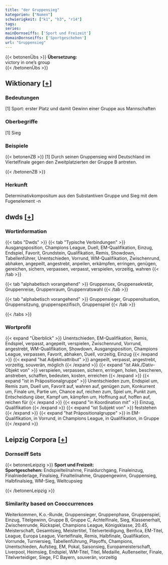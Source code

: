 ```yaml
---
title: "der Gruppensieg"
kategorien: ["Nomen"]
schwierigkeit: ["k1", "h3", "r14"]
tags:
series:
mainDornseiffs: ['Sport und Freizeit']
domainDornseiffs: ['Sportgeschehen']
url: "Gruppensieg"
---
```


{{< betonenÜbs >}}
**Übersetzung:**  
victory in one’s group  
{{< /betonenÜbs >}}

## Wiktionary [[+](https://de.wiktionary.org/wiki/Gruppensieg)]

### Bedeutungen
[1] Sport: erster Platz und damit Gewinn einer Gruppe aus Mannschaften  

### Oberbegriffe
[1] Sieg  

### Beispiele
{{< betonenZB >}}
[1] Durch seinen Gruppensieg wird Deutschland im Viertelfinale gegen den Zweitplatzierten der Gruppe B antreten.  

{{< /betonenZB >}}
### Herkunft
Determinativkompositum aus den Substantiven Gruppe und Sieg mit dem Fugenelement -n  



## dwds [[+](https://www.dwds.de/wb/Gruppensieg)]

### Wortinformation
{{< tabs "Dwds" >}}
{{< tab "Typische Verbindungen" >}}
Ausgangsposition, Champions League, Duell, EM-Qualifikation, Einzug, Endspiel, Favorit, Grundstein, Qualifikation, Remis, Showdown, Tabellenführer, Unentschieden, Vorrund, WM-Qualifikation, Zwischenrund, abhaken, angepeilt, angestrebt, anpeilen, erkämpfen, erringen, genügen, gereichen, sichern, verpassen, verpasst, verspielen, vorzeitig, wahren
{{< /tab >}}

{{< tab "alphabetisch vorangehend" >}}
Gruppensex, Gruppensekretär, Gruppenreise, Gruppenraum, Gruppenratswahl
{{< /tab >}}

{{< tab "alphabetisch vorangehend" >}}
Gruppensieger, Gruppensituation, Gruppensitzung, gruppenspezifisch, Gruppenspiel
{{< /tab >}}

{{< /tabs >}}

### Wortprofil
{{< expand "Überblick" >}} Unentschieden, EM-Qualifikation, Remis, Endspiel, verpasst, angepeilt, verspielen, Zwischenrund, Vorrund, angestrebt, WM-Qualifikation, Showdown, Ausgangsposition, Champions League, verpassen, Favorit, abhaken, Duell, vorzeitig, Einzug {{< /expand >}}
{{< expand "hat Adjektivattribut" >}} angepeilt, verpasst, angestrebt, vorzeitig, souverän, möglich {{< /expand >}}
{{< expand "ist Akk./Dativ-Objekt von" >}} verspielen, verpassen, sichern, erringen, holen, bescheren, anstreben, schaffen, bedeuten, kosten, erreichen {{< /expand >}}
{{< expand "ist in Präpositionalgruppe" >}} Unentschieden zum, Endspiel um, Remis zum, Duell um, Favorit auf, wahren auf, genügen zum, Konkurrent um, Finale um, Partie um, Chance auf, reichen zum, Spiel um, Punkt zum, Entscheidung über, Kampf um, kämpfen um, Hoffnung auf, hoffen auf, reichen für {{< /expand >}}
{{< expand "in Koordination mit" >}} Einzug, Qualifikation {{< /expand >}}
{{< expand "ist Subjekt von" >}} feststehen {{< /expand >}}
{{< expand "hat Präpositionalgruppe" >}} in EM-Qualifikation, in Vorrund, in Champions League, in Qualifikation, in Gruppe {{< /expand >}}

## Leipzig Corpora [[+](https://corpora.uni-leipzig.de/en/res?word=Gruppensieg&corpusId=deu_newscrawl-public_2018)]

### Dornseiff Sets
{{< betonenLeipzig >}}
**Sport und Freizeit:**  
**Sportgeschehen:** Endspielteilnahme, Finaldurchgang, Finaleinzug, Finalniederlage, Finalsieg, Finalteilnahme, Gruppengewinn, Gruppensieg, Halbfinalsieg, WM-Sieg, Weltcupsieg  

{{< /betonenLeipzig >}}

### Similarity based on Cooccurrences
Weiterkommen, K.o.-Runde, Gruppensieger, Gruppenphase, Gruppenspiel, Einzug, Titelgewinn, Gruppe B, Gruppe C, Achtelfinale, Sieg, Klassenerhalt, Zwischenrunde, Rückspiel, Champions League, Königsklasse, 20.45, Meisterschaft, Gesamtsieg, Meistertitel, Titelverteidigung, Benfica, EM-Titel, League, Europa League, Viertelfinale, Remis, Halbfinale, Qualifikation, Vorrunde, Turniersieg, Tabellenführung, Playoffs, Champions, Unentschieden, Aufstieg, EM, Pokal, Saisonsieg, Europameisterschaft, Liverpool, Heimsieg, Endspiel, WM-Titel, Titel, Medaille, Außenseiter, Finale, Titelverteidiger, Siege, FC Bayern, souverän, vorzeitig

